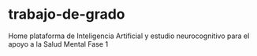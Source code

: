 # trabajo-de-grado
Home plataforma de Inteligencia Artificial y estudio neurocognitivo para el apoyo a  la Salud Mental Fase 1
